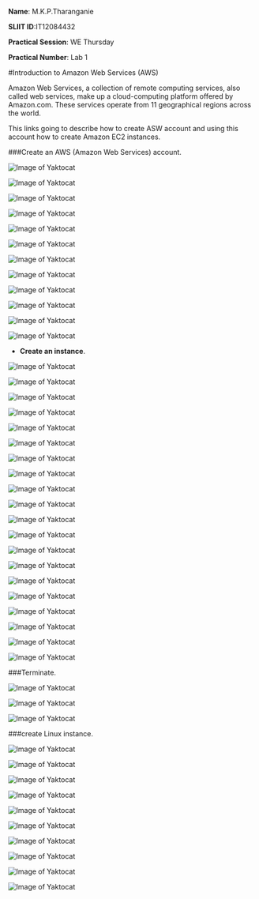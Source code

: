 
 
 **Name**: M.K.P.Tharanganie
 
 **SLIIT ID**:IT12084432
 
 **Practical Session**: WE Thursday 
 
 **Practical Number**: Lab 1

#Introduction to Amazon Web Services (AWS)

  Amazon Web Services, a collection of remote computing services, also called web services, make up a cloud-computing
platform offered by Amazon.com. These services operate from 11 geographical regions across the world.

  This links going to describe how to create ASW account and using this account how to create Amazon EC2 instances. 
  
 ###Create an AWS (Amazon Web Services) account.
  
  ![Image of Yaktocat](http://i62.tinypic.com/20qcq5i.jpg)
  
  ![Image of Yaktocat](http://i61.tinypic.com/bgtfkx.jpg)
  
  ![Image of Yaktocat](http://i61.tinypic.com/fjfdba.jpg)
  
  ![Image of Yaktocat](http://i59.tinypic.com/ixw6tj.jpg)
  
  ![Image of Yaktocat](http://i60.tinypic.com/2rqn9yq.jpg)

  ![Image of Yaktocat](http://i59.tinypic.com/168gdpz.jpg)
  
  ![Image of Yaktocat](http://i58.tinypic.com/2aeqb02.jpg)
  
  ![Image of Yaktocat](http://i60.tinypic.com/157gapg.jpg)
  
  ![Image of Yaktocat](http://i59.tinypic.com/2hs66a1.jpg)
  
  ![Image of Yaktocat](http://i60.tinypic.com/t9z2x3.jpg)
  
  ![Image of Yaktocat](http://i58.tinypic.com/303bb7p.jpg)
  
  ![Image of Yaktocat](http://i58.tinypic.com/4t4m7o.jpg)
  
  * **Create an instance**.
  
  ![Image of Yaktocat](http://i57.tinypic.com/11iicfm.jpg)
  
  ![Image of Yaktocat](http://i59.tinypic.com/208juj9.jpg)
  
  ![Image of Yaktocat](http://i61.tinypic.com/2uiar0z.jpg)
  
  ![Image of Yaktocat](http://i61.tinypic.com/2r46cef.jpg)
  
  ![Image of Yaktocat](http://i59.tinypic.com/143gvid.jpg)
  
  ![Image of Yaktocat](http://i59.tinypic.com/2cxvry0.jpg)
  
  ![Image of Yaktocat](http://i59.tinypic.com/k82fp.jpg)
  
  ![Image of Yaktocat](http://i62.tinypic.com/2my0nde.jpg)
  
  ![Image of Yaktocat](http://i58.tinypic.com/v5vak8.jpg)
  
  ![Image of Yaktocat](http://i62.tinypic.com/k15q45.jpg)
  
  ![Image of Yaktocat](http://i62.tinypic.com/24cb7eb.jpg)
  
  ![Image of Yaktocat](http://i58.tinypic.com/2qlsig3.jpg)
  
  ![Image of Yaktocat](http://i57.tinypic.com/10oqv5c.jpg)
  
  ![Image of Yaktocat](http://i59.tinypic.com/axd8pg.jpg)
  
  ![Image of Yaktocat](http://i61.tinypic.com/augrxi.jpg)

  ![Image of Yaktocat](http://i57.tinypic.com/snkrqs.jpg)
  
  ![Image of Yaktocat](http://i57.tinypic.com/25zo76a.jpg)
  
  ![Image of Yaktocat](http://i62.tinypic.com/2lmujog.jpg)
  
  ![Image of Yaktocat](http://i58.tinypic.com/2dl5f6e.jpg)
  
  ![Image of Yaktocat](http://i61.tinypic.com/2cdhhqo.jpg)
  
  ###Terminate.
  
  ![Image of Yaktocat](http://i58.tinypic.com/fbf30z.jpg)
  
  ![Image of Yaktocat](http://i60.tinypic.com/jkb02q.jpg)
  
  ![Image of Yaktocat](http://i61.tinypic.com/jsem93.jpg)
  
  ###create Linux instance.
  
  ![Image of Yaktocat](http://i57.tinypic.com/2lmnb4g.jpg)
  
  ![Image of Yaktocat](http://i58.tinypic.com/2i9mhah.jpg)
  
  ![Image of Yaktocat](http://i58.tinypic.com/2f036s7.jpg)
  
  ![Image of Yaktocat](http://i60.tinypic.com/65cy8l.jpg)
  
  ![Image of Yaktocat](http://i57.tinypic.com/2hp0n5l.jpg)
  
  ![Image of Yaktocat](http://i57.tinypic.com/33ktdfn.jpg)
  
  ![Image of Yaktocat](http://i58.tinypic.com/2isz6s6.jpg)
  
  ![Image of Yaktocat](http://i60.tinypic.com/ekj3ww.jpg)
  
  ![Image of Yaktocat](http://i58.tinypic.com/11gu3id.jpg)
  
  ![Image of Yaktocat](http://i62.tinypic.com/amm8g.jpg)
  


